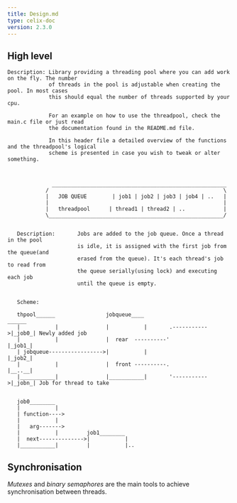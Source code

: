 ```yaml
---
title: Design.md
type: celix-doc
version: 2.3.0
---
```


## High level
	
	Description: Library providing a threading pool where you can add work on the fly. The number
	             of threads in the pool is adjustable when creating the pool. In most cases
	             this should equal the number of threads supported by your cpu.
	         
	             For an example on how to use the threadpool, check the main.c file or just read
	             the documentation found in the README.md file.
	
	             In this header file a detailed overview of the functions and the threadpool's logical
	             scheme is presented in case you wish to tweak or alter something. 
	
	
	
	              _______________________________________________________        
	            /                                                       \
	            |   JOB QUEUE        | job1 | job2 | job3 | job4 | ..   |
	            |                                                       |
	            |   threadpool      | thread1 | thread2 | ..            |
	            \_______________________________________________________/
	
	
	   Description:       Jobs are added to the job queue. Once a thread in the pool
	                      is idle, it is assigned with the first job from the queue(and
	                      erased from the queue). It's each thread's job to read from 
	                      the queue serially(using lock) and executing each job
	                      until the queue is empty.
	
	
	   Scheme:
	
	   thpool______                jobqueue____                      ______ 
	   |           |               |           |       .----------->|_job0_| Newly added job
	   |           |               |  rear  ----------'             |_job1_|
	   | jobqueue----------------->|           |                    |_job2_|
	   |           |               |  front ----------.             |__..__| 
	   |___________|               |___________|       '----------->|_jobn_| Job for thread to take
	
	
	   job0________ 
	   |           |
	   | function---->
	   |           |
	   |   arg------->
	   |           |         job1________ 
	   |  next-------------->|           |
	   |___________|         |           |..


## Synchronisation

*Mutexes* and *binary semaphores* are the main tools to achieve synchronisation between threads.

